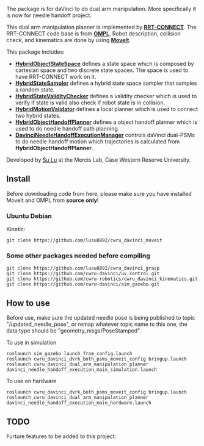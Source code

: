 The package is for daVinci to do dual arm manipulation. More specifically it is now for needle handoff project.

This dual arm manipulation planner is implemented by [**RRT-CONNECT**](https://www.cs.cmu.edu/afs/cs/academic/class/15494-s14/readings/kuffner_icra2000.pdf). The RRT-CONNECT code base is from [**OMPL**](https://ompl.kavrakilab.org/). Robot description, collision check, and kinematics are done by using [**MoveIt**](https://moveit.ros.org/).

This package includes:

  - [**HybridObjectStateSpace**](https://github.com/lusu8892/cwru_davinci_moveit/blob/e795114ebeb192d5bb612ea680586cf373dcf74f/cwru_davinci_moveit_planners/cwru_davinci_dual_arm_manipulation_planner/dual_arm_manipulation_planner_interface/include/dual_arm_manipulation_planner_interface/parameterization/hybrid_object_state_space.h#L98)
defines a state space which is composed by cartesian space and two discrete state spaces. The space is used to have RRT-CONNECT work on it.
  - [**HybridStateSampler**](https://github.com/lusu8892/cwru_davinci_moveit/blob/e795114ebeb192d5bb612ea680586cf373dcf74f/cwru_davinci_moveit_planners/cwru_davinci_dual_arm_manipulation_planner/dual_arm_manipulation_planner_interface/include/dual_arm_manipulation_planner_interface/parameterization/hybrid_object_state_space.h#L67)
defines a hybrid state space sampler that samples a random state.
  - [**HybridStateValidityChecker**](https://github.com/lusu8892/cwru_davinci_moveit/blob/e795114ebeb192d5bb612ea680586cf373dcf74f/cwru_davinci_moveit_planners/cwru_davinci_dual_arm_manipulation_planner/dual_arm_manipulation_planner_interface/include/dual_arm_manipulation_planner_interface/hybrid_state_validity_checker.h#L58)
defines a validity checker which is used to verify if state is valid also check if robot state is in collision.
  - [**HybridMotionValidator**](https://github.com/lusu8892/cwru_davinci_moveit/blob/e795114ebeb192d5bb612ea680586cf373dcf74f/cwru_davinci_moveit_planners/cwru_davinci_dual_arm_manipulation_planner/dual_arm_manipulation_planner_interface/include/dual_arm_manipulation_planner_interface/hybrid_motion_validator.h#L54)
defines a local planner which is used to connect two hybrid states.
  - [**HybridObjectHandoffPlanner**](https://github.com/lusu8892/cwru_davinci_moveit/blob/e795114ebeb192d5bb612ea680586cf373dcf74f/cwru_davinci_moveit_planners/cwru_davinci_dual_arm_manipulation_planner/dual_arm_manipulation_planner_interface/include/dual_arm_manipulation_planner_interface/hybrid_object_handoff_planner.h#L71)
defines a object handoff planner which is used to do needle handoff path planning.
  - [**DavinciNeedleHandoffExecutionManager**](https://github.com/lusu8892/cwru_davinci_moveit/blob/e795114ebeb192d5bb612ea680586cf373dcf74f/cwru_davinci_moveit_planners/cwru_davinci_dual_arm_manipulation_planner/dual_arm_manipulation_planner_interface/include/dual_arm_manipulation_planner_interface/davinci_needle_handoff_execution_manager.h#L52)
controls daVinci dual-PSMs to do needle handoff motion which trajectories is calculated from **HybridObjectHandoffPlanner**.

Developed by [Su Lu](https://github.com/lusu8892/) at the Mercis Lab, Case Western Reserve University.

## Install
Before downloading code from here, please make sure you have installed MoveIt and OMPL from **source** **only**!

### Ubuntu Debian
Kinetic:
```
git clone https://github.com/lusu8892/cwru_davinci_moveit
```

### Some other packages needed before compiling
```
git clone https://github.com/lusu8892/cwru_davinci_grasp
git clone https://github.com/cwru-davinci/uv_control.git
git clone https://github.com/cwru-robotics/cwru_davinci_kinematics.git
git clone https://github.com/cwru-davinci/sim_gazebo.git
```

## How to use
Before use, make sure the updated needle pose is being published to topic "/updated_needle_pose", or remap whatever topic name to this one, the data type should be "geometry_msgs/PoseStamped".

To use in simulation
```
roslaunch sim_gazebo launch_from_config.launch
roslaunch cwru_davinci_dvrk_both_psms_moveit_config bringup.launch
roslaunch cwru_davinci_dual_arm_manipulation_planner davinci_needle_handoff_execution_main_simulation.launch
```

To use on hardware
```
roslaunch cwru_davinci_dvrk_both_psms_moveit_config bringup.launch
roslaunch cwru_davinci_dual_arm_manipulation_planner davinci_needle_handoff_execution_main_hardware.launch
```

## TODO

Furture features to be added to this project:
